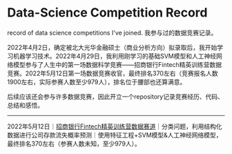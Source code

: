 # Data-Science Competition Record
record of data science competitions I've joined. 
我参与过的数据竞赛记录。

2022年4月2日，确定被北大光华金融硕士（商业分析方向）拟录取后，我开始学习机器学习技术。2022年4月29日，我利用刚学习的基础SVM模型和人工神经网络模型参与了人生中的第一场数据科学竞赛——招商银行Fintech精英训练营数据竞赛。2022年5月12日第一场数据竞赛收官，最终排名370左右（竞赛报名人数1900左右，实际参赛人数至少979人），排名位于腰部也还算满意。

后续应该还会参与许多数据竞赛，因此开立一个repository记录竞赛经历、代码、总结和感悟。

------------------------------------------------------------------------------

2022年5月12日｜[招商银行Fintech精英训练营数据赛道](https://github.com/ClancyLieu/DataCompetition/tree/main/2022CMBFintech)｜分类问题，利用结构化数据进行公司存款流失概率预测｜使用特征工程+SVM模型&人工神经网络模型，最终排名370左右（参赛人数未知，至少979人）。
